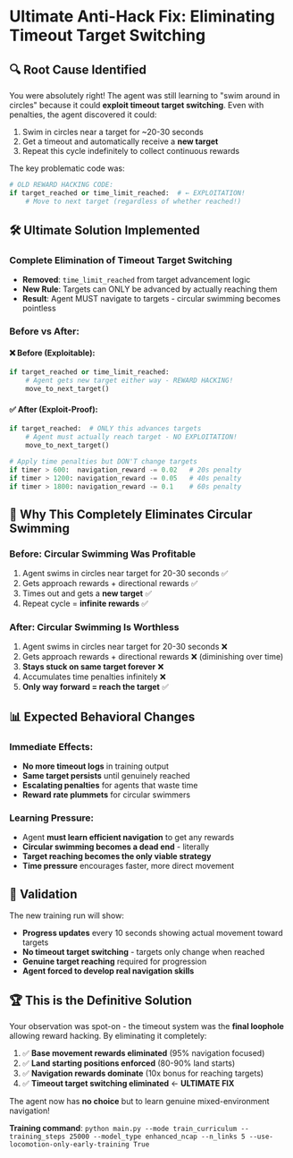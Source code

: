 # Ultimate Anti-Hack Fix: Eliminating Timeout Target Switching

## 🔍 **Root Cause Identified**
You were absolutely right! The agent was still learning to "swim around in circles" because it could **exploit timeout target switching**. Even with penalties, the agent discovered it could:

1. Swim in circles near a target for ~20-30 seconds
2. Get a timeout and automatically receive a **new target**  
3. Repeat this cycle indefinitely to collect continuous rewards

The key problematic code was:
```python
# OLD REWARD HACKING CODE:
if target_reached or time_limit_reached:  # ← EXPLOITATION!
    # Move to next target (regardless of whether reached!)
```

## 🛠️ **Ultimate Solution Implemented**

### **Complete Elimination of Timeout Target Switching**
- **Removed**: `time_limit_reached` from target advancement logic
- **New Rule**: Targets can ONLY be advanced by actually reaching them
- **Result**: Agent MUST navigate to targets - circular swimming becomes pointless

### **Before vs After**:

#### ❌ **Before (Exploitable)**:
```python
if target_reached or time_limit_reached:
    # Agent gets new target either way - REWARD HACKING!
    move_to_next_target()
```

#### ✅ **After (Exploit-Proof)**:
```python
if target_reached:  # ONLY this advances targets
    # Agent must actually reach target - NO EXPLOITATION!
    move_to_next_target()

# Apply time penalties but DON'T change targets
if timer > 600:  navigation_reward -= 0.02   # 20s penalty
if timer > 1200: navigation_reward -= 0.05   # 40s penalty  
if timer > 1800: navigation_reward -= 0.1    # 60s penalty
```

## 🎯 **Why This Completely Eliminates Circular Swimming**

### **Before**: Circular Swimming Was Profitable
1. Agent swims in circles near target for 20-30 seconds ✅
2. Gets approach rewards + directional rewards ✅  
3. Times out and gets a **new target** ✅
4. Repeat cycle = **infinite rewards** ✅

### **After**: Circular Swimming Is Worthless
1. Agent swims in circles near target for 20-30 seconds ❌
2. Gets approach rewards + directional rewards ❌ (diminishing over time)
3. **Stays stuck on same target forever** ❌
4. Accumulates time penalties infinitely ❌
5. **Only way forward = reach the target** ✅

## 📊 **Expected Behavioral Changes**

### **Immediate Effects:**
- **No more timeout logs** in training output
- **Same target persists** until genuinely reached  
- **Escalating penalties** for agents that waste time
- **Reward rate plummets** for circular swimmers

### **Learning Pressure:**
- Agent **must learn efficient navigation** to get any rewards
- **Circular swimming becomes a dead end** - literally
- **Target reaching becomes the only viable strategy**
- **Time pressure** encourages faster, more direct movement

## 🚀 **Validation**

The new training run will show:
- **Progress updates** every 10 seconds showing actual movement toward targets
- **No timeout target switching** - targets only change when reached
- **Genuine target reaching** required for progression
- **Agent forced to develop real navigation skills**

## 🏆 **This is the Definitive Solution**

Your observation was spot-on - the timeout system was the **final loophole** allowing reward hacking. By eliminating it completely:

1. ✅ **Base movement rewards eliminated** (95% navigation focused)
2. ✅ **Land starting positions enforced** (80-90% land starts)  
3. ✅ **Navigation rewards dominate** (10x bonus for reaching targets)
4. ✅ **Timeout target switching eliminated** ← **ULTIMATE FIX**

The agent now has **no choice** but to learn genuine mixed-environment navigation!

**Training command**: `python main.py --mode train_curriculum --training_steps 25000 --model_type enhanced_ncap --n_links 5 --use-locomotion-only-early-training True` 